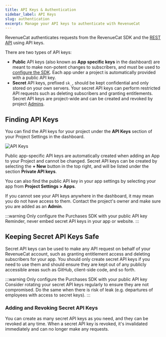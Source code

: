 ```yaml
---
title: API Keys & Authentication
sidebar_label: API Keys
slug: authentication
excerpt: Manage your API keys to authenticate with RevenueCat
---
```


RevenueCat authenticates requests from the RevenueCat SDK and the [REST API](/api-v2) using API keys.

There are two types of API keys:

- **Public** API keys (also known as **App specific keys** in the dashboard) are meant to make non-potent changes to subscribers, and must be used to [configure the SDK](/getting-started/configuring-sdk). Each app under a project is automatically provided with a public API key.
- **Secret** API keys, prefixed `sk_`, should be kept confidential and only stored on your own servers. Your secret API keys can perform restricted API requests such as deleting subscribers and granting entitlements. Secret API keys are project-wide and can be created and revoked by project [Admins](/projects/collaborators).

## Finding API Keys

You can find the API keys for your project under the **API Keys** section of your Project Settings in the dashboard.

![API Keys](/images/4bd2a9d-app.revenuecat.com_projects_85ff18c7_api-keys_3d87623aacc4187dc0f71130302c338a.png)

Public app-specific API keys are automatically created when adding an App to your Project and cannot be changed. Secret API keys can be created by selecting the **+ New** button in the top right, and will be listed under the section **Private API keys**.

You can also find the public API key in your app settings by selecting your app from **Project Settings > Apps**.

If you cannot see your API keys anywhere in the dashboard, it may mean you do not have access to them. Contact the project's owner and make sure you are added as an **Admin**.

:::warning Only configure the Purchases SDK with your public API key
Reminder, never embed secret API keys in your app or website.
:::

## Keeping Secret API Keys Safe

Secret API keys can be used to make any API request on behalf of your RevenueCat account, such as granting entitlement access and deleting subscribers for your app. You should only create secret API keys if you need to use them and should ensure they are kept out of any publicly accessible areas such as GitHub, client-side code, and so forth.

:::warning Only configure the Purchases SDK with your public API key
Consider rotating your secret API keys regularly to ensure they are not compromised. Do the same when there is risk of leak (e.g. departures of employees with access to secret keys).
:::

### Adding and Revoking Secret API Keys

You can create as many secret API keys as you need, and they can be revoked at any time. When a secret API key is revoked, it's invalidated immediately and can no longer make any requests.
